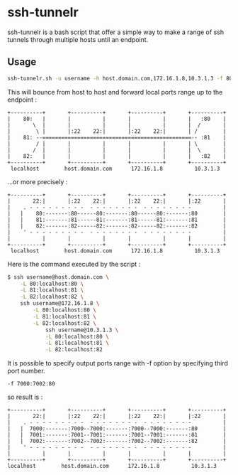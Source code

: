 # ssh-tunnelr

ssh-tunnelr is a bash script that offer a simple way to make a range of
ssh tunnels through multiple hosts until an endpoint.

## Usage

```bash
ssh-tunnelr.sh -u username -h host.domain.com,172.16.1.8,10.3.1.3 -f 80:82
````
This will bounce from host to host and forward local ports range up to the endpoint :
````
+----------+       +----------+       +----------+       +----------+
|    80:   |       |          |       |          |       |   :80    |
|       \  |       |          |       |          |       |  /       |
|        \ |       |:22    22:|       |:22    22:|       | /        |
|    81: --===============================================-- :81    |
|        / |       |          |       |          |       | \        |
|       /  |       |          |       |          |       |  \       |
|    82:   |       |          |       |          |       |   :82    |
+----------+       +----------+       +----------+       +----------+
 localhost        host.domain.com      172.16.1.8          10.3.1.3
````
...or more precisely :
````
+----------+       +----------+       +----------+       +----------+
|       22:|       |:22    22:|       |:22    22:|       |:22       |
|    . - - - - - - - - -  - - - - - - - -  - - - - - - - -          |
|   |    80:-------:80------80:-------:80------80:-------:80        |
|   |    81:-------:81------81:-------:81------81:-------:81        |
|   |    82:-------:82------82:-------:82------82:-------:82        |
|    ' - - - - - - - - -  - - - - - - - -  - - - - - - - -          |
|          |       |          |       |          |       |          |
+----------+       +----------+       +----------+       +----------+
 localhost        host.domain.com      172.16.1.8          10.3.1.3
````
Here is the command executed by the script :
```bash
$ ssh username@host.domain.com \
    -L 80:localhost:80 \
    -L 81:localhost:81 \
    -L 82:localhost:82 \
    ssh username@172.16.1.8 \
        -L 80:localhost:80 \
        -L 81:localhost:81 \
        -L 82:localhost:82 \
            ssh username@10.3.1.3 \
            -L 80:localhost:80 \
            -L 81:localhost:81 \
            -L 82:localhost:82
````
It is possible to specify output ports range with -f option by specifying third port number.
````
-f 7000:7002:80
````
so result is :
````
+----------+       +----------+       +----------+       +----------+
|       22:|       |:22    22:|       |:22    22:|       |:22       |
|    . - - - - - - - - -  - - - - - - - -  - - - - - - - -          |
|   |  7000:-------:7000--7000:-------:7000--7000:-------:80        |
|   |  7001:-------:7001--7001:-------:7001--7001:-------:81        |
|   |  7002:-------:7002--7002:-------:7002--7002:-------:82        |
|    ' - - - - - - - - -  - - - - - - - -  - - - - - - - -          |
|          |       |          |       |          |       |          |
+----------+       +----------+       +----------+       +----------+
localhost        host.domain.com      172.16.1.8          10.3.1.3
````
